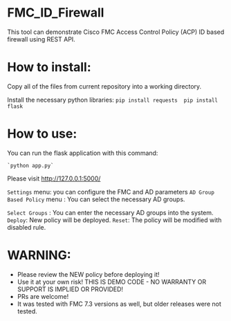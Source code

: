 # FMC_ID_Firewall


This tool can demonstrate Cisco FMC Access Control Policy (ACP) ID based firewall using REST API. 


# How to install:

  Copy all of the files from current repository into a working directory.    
  
  Install the necessary python libraries:
  `pip install requests 
   pip install flask`

# How to use:


You can run the flask application with this command:

    `python app.py`


Please visit http://127.0.0.1:5000/ 

`Settings` menu: you can configure the FMC and AD parameters
`AD Group Based Policy` menu : You can select the necessary AD groups.


`Select Groups` : You can enter the necessary AD groups into the system.
`Deploy`: New policy will be deployed.
`Reset`: The policy will be modified with disabled rule.


# WARNING: 

- Please review the NEW policy before deploying it!
- Use it at your own risk! THIS IS DEMO CODE - NO WARRANTY OR SUPPORT IS IMPLIED OR PROVIDED!
- PRs are welcome!  
- It was tested with FMC 7.3 versions as well, but older releases were not tested. 
